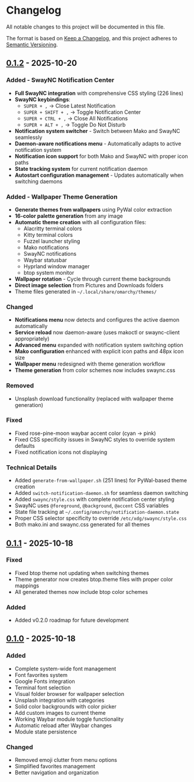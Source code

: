# Changelog

All notable changes to this project will be documented in this file.

The format is based on [Keep a Changelog](https://keepachangelog.com/en/1.0.0/),
and this project adheres to [Semantic Versioning](https://semver.org/spec/v2.0.0.html).

## [0.1.2] - 2025-10-20

### Added - SwayNC Notification Center
- **Full SwayNC integration** with comprehensive CSS styling (226 lines)
- **SwayNC keybindings**:
  - `SUPER + ,` → Close Latest Notification
  - `SUPER + SHIFT + ,` → Toggle Notification Center
  - `SUPER + CTRL + ,` → Close All Notifications
  - `SUPER + ALT + ,` → Toggle Do Not Disturb
- **Notification system switcher** - Switch between Mako and SwayNC seamlessly
- **Daemon-aware notifications menu** - Automatically adapts to active notification system
- **Notification icon support** for both Mako and SwayNC with proper icon paths
- **State tracking system** for current notification daemon
- **Autostart configuration management** - Updates automatically when switching daemons

### Added - Wallpaper Theme Generation
- **Generate themes from wallpapers** using PyWal color extraction
- **16-color palette generation** from any image
- **Automatic theme creation** with all configuration files:
  - Alacritty terminal colors
  - Kitty terminal colors
  - Fuzzel launcher styling
  - Mako notifications
  - SwayNC notifications
  - Waybar statusbar
  - Hyprland window manager
  - btop system monitor
- **Wallpaper rotation** - Cycle through current theme backgrounds
- **Direct image selection** from Pictures and Downloads folders
- Theme files generated in `~/.local/share/omarchy/themes/`

### Changed
- **Notifications menu** now detects and configures the active daemon automatically
- **Service reload** now daemon-aware (uses makoctl or swaync-client appropriately)
- **Advanced menu** expanded with notification system switching option
- **Mako configuration** enhanced with explicit icon paths and 48px icon size
- **Wallpaper menu** redesigned with theme generation workflow
- **Theme generation** from color schemes now includes swaync.css

### Removed
- Unsplash download functionality (replaced with wallpaper theme generation)

### Fixed
- Fixed rose-pine-moon waybar accent color (cyan → pink)
- Fixed CSS specificity issues in SwayNC styles to override system defaults
- Fixed notification icons not displaying

### Technical Details
- Added `generate-from-wallpaper.sh` (251 lines) for PyWal-based theme creation
- Added `switch-notification-daemon.sh` for seamless daemon switching
- Added `swaync/style.css` with complete notification center styling
- SwayNC uses `@foreground`, `@background`, `@accent` CSS variables
- State file tracking at `~/.config/omarchy/notification-daemon.state`
- Proper CSS selector specificity to override `/etc/xdg/swaync/style.css`
- Both mako.ini and swaync.css generated for all themes

## [0.1.1] - 2025-10-18

### Fixed
- Fixed btop theme not updating when switching themes
- Theme generator now creates btop.theme files with proper color mappings
- All generated themes now include btop color schemes

### Added
- Added v0.2.0 roadmap for future development

## [0.1.0] - 2025-10-18

### Added
- Complete system-wide font management
- Font favorites system
- Google Fonts integration
- Terminal font selection
- Visual folder browser for wallpaper selection
- Unsplash integration with categories
- Solid color backgrounds with color picker
- Add custom images to current theme
- Working Waybar module toggle functionality
- Automatic reload after Waybar changes
- Module state persistence

### Changed
- Removed emoji clutter from menu options
- Simplified favorites management
- Better navigation and organization

[0.1.2]: https://github.com/0xMassi/omarchy-rice-config/compare/v0.1.1...v0.1.2
[0.1.1]: https://github.com/0xMassi/omarchy-rice-config/compare/v0.1.0...v0.1.1
[0.1.0]: https://github.com/0xMassi/omarchy-rice-config/releases/tag/v0.1.0
